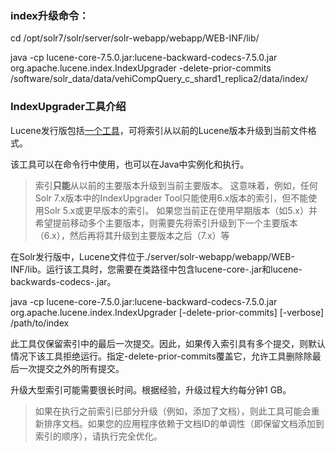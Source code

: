 ### index升级命令：

cd /opt/solr7/solr/server/solr-webapp/webapp/WEB-INF/lib/

java -cp lucene-core-7.5.0.jar:lucene-backward-codecs-7.5.0.jar org.apache.lucene.index.IndexUpgrader -delete-prior-commits /software/solr_data/data/vehiCompQuery_c_shard1_replica2/data/index/

### IndexUpgrader工具介绍

Lucene发行版包括[一个工具](https://lucene.apache.org/core/7_5_0/core/org/apache/lucene/index/IndexUpgrader.html)，可将索引从以前的Lucene版本升级到当前文件格式。

该工具可以在命令行中使用，也可以在Java中实例化和执行。

> 索引**只能**从以前的主要版本升级到当前主要版本。  这意味着，例如，任何Solr  7.x版本中的IndexUpgrader Tool只能使用6.x版本的索引，但不能使用Solr 5.x或更早版本的索引。  如果您当前正在使用早期版本（如5.x）并希望提前移动多个主要版本，则需要先将索引升级到下一个主要版本（6.x），然后再将其升级到主要版本之后（7.x）等   

在Solr发行版中，Lucene文件位于./server/solr-webapp/webapp/WEB-INF/lib。运行该工具时，您需要在类路径中包含lucene-core-<version>.jar和lucene-backwards-codecs-<version>.jar。

java -cp lucene-core-7.5.0.jar:lucene-backward-codecs-7.5.0.jar org.apache.lucene.index.IndexUpgrader [-delete-prior-commits] [-verbose] /path/to/index

此工具仅保留索引中的最后一次提交。因此，如果传入索引具有多个提交，则默认情况下该工具拒绝运行。指定-delete-prior-commits覆盖它，允许工具删除除最后一次提交之外的所有提交。

升级大型索引可能需要很长时间。根据经验，升级过程大约每分钟1 GB。

> 如果在执行之前索引已部分升级（例如，添加了文档），则此工具可能会重新排序文档。如果您的应用程序依赖于文档ID的单调性（即保留文档添加到索引的顺序），请执行完全优化。  

